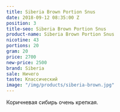 ```yaml
---
title: Siberia Brown Portion Snus
date: 2018-09-12 08:35:00 Z
position: 3
title-seo: Siberia Brown Portion Snus
product-name: Siberia Brown Portion Snus
nicotine: 43
portions: 20
gram: 20
price: 2700
new-price: 2500
brand: Siberia
sale: Ничего
taste: Классический
image: "/img/products/siberia-brown.jpg"
---
```


Коричневая сибирь очень крепкая.